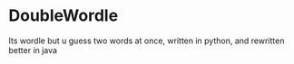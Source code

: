 # DoubleWordle

Its wordle but u guess two words at once, written in python, and rewritten better in java
